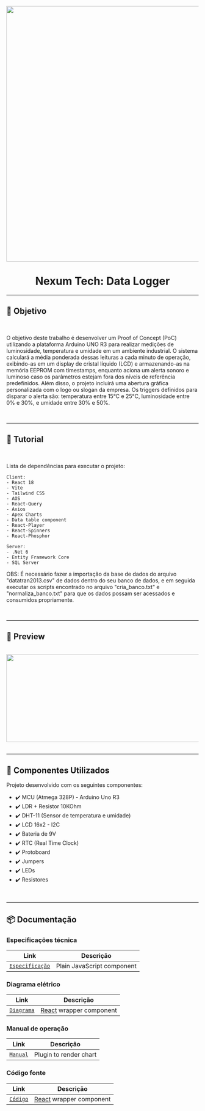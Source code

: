 <h1 align="center"> 
<br>
    <img src="https://github.com/GabrielAB2411/NexumTech/assets/103553596/d4135cae-0443-4da5-b831-d4a1df760eca" width="670">
<br>
<br>
Nexum Tech: Data Logger
</h1>

<hr />

## :dart: Objetivo

<br>

O objetivo deste trabalho é desenvolver um Proof of Concept (PoC) utilizando a plataforma Arduino UNO R3 para realizar medições de luminosidade, temperatura e umidade em um ambiente industrial. O sistema calculará a média ponderada dessas leituras a cada minuto de operação, exibindo-as em um display de cristal líquido (LCD) e armazenando-as na memória EEPROM com timestamps, enquanto aciona um alerta sonoro e luminoso caso os parâmetros estejam fora dos níveis de referência predefinidos. Além disso, o projeto incluirá uma abertura gráfica personalizada com o logo ou slogan da empresa. Os triggers definidos para disparar o alerta são: temperatura entre 15°C e 25°C, luminosidade entre 0% e 30%, e umidade entre 30% e 50%.

<br>

<hr />

## :page_with_curl: Tutorial

<br>

Lista de dependências para executar o projeto:

    Client:
    - React 18
    - Vite
    - Tailwind CSS
    - AOS
    - React-Query
    - Axios 
    - Apex Charts
    - Data table component
    - React-Player
    - React-Spinners
    - React-Phosphor

    Server:
    - .Net 6
    - Entity Framework Core
    - SQL Server

OBS: É necessário fazer a importação da base de dados do arquivo "datatran2013.csv" de dados dentro do seu banco de dados, e em seguida executar os scripts encontrado no arquivo "cria_banco.txt" e "normaliza_banco.txt" para que os dados possam ser acessados e consumidos propriamente.

<br>

<hr />

## :city_sunset: Preview

<br>

<div align="center">
    <img src="./Assets/Preview.gif" width="570" height="230">
</div>

<br>

<hr />

## :rocket: Componentes Utilizados 

Projeto desenvolvido com os seguintes componentes:

- :heavy_check_mark: MCU (Atmega 328P) - Arduino Uno R3
- :heavy_check_mark: LDR + Resistor 10KOhm
- :heavy_check_mark: DHT-11 (Sensor de temperatura e umidade)
- :heavy_check_mark: LCD 16x2 - I2C
- :heavy_check_mark: Bateria de 9V
- :heavy_check_mark: RTC (Real Time Clock)
- :heavy_check_mark: Protoboard
- :heavy_check_mark: Jumpers
- :heavy_check_mark: LEDs
- :heavy_check_mark: Resistores

<br>
<hr />

## 📦 Documentação

### Especificações técnica

| Link | Descrição |
| --- | --- |
| [`Especificação`](https://github.com/GabrielAB2411/NexumTech/blob/main/DataLogger/EspeficacaoTecnica.md) | Plain JavaScript component |

### Diagrama elétrico

| Link | Descrição |
| --- | --- |
| [`Diagrama`](https://github.com/nhn/tui.editor/tree/master/apps/react-editor) | [React](https://reactjs.org/) wrapper component |

### Manual de operação

| Link | Descrição |
| --- | --- |
| [`Manual`](https://github.com/GabrielAB2411/NexumTech/blob/main/DataLogger/Manual.md) | Plugin to render chart |

### Código fonte

| Link | Descrição |
| --- | --- |
| [`Código`](https://github.com/nhn/tui.editor/tree/master/apps/react-editor) | [React](https://reactjs.org/) wrapper component |
